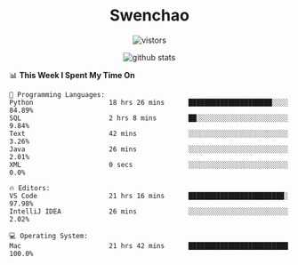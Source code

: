 <h1 align="center">Swenchao</h3>

<p align="center">
  <img src="https://visitor-badge.glitch.me/badge?page_id=Swenchao" alt="vistors" />
</p>

<p align="center">
  <img src="https://github-readme-stats.vercel.app/api?username=Swenchao&count_private=true&show_icons=true&theme=vue-dark&hide_title=true" alt="github stats" />
</p>

<!--START_SECTION:waka-->
📊 **This Week I Spent My Time On** 

```text
💬 Programming Languages: 
Python                   18 hrs 26 mins      █████████████████████░░░░   84.89% 
SQL                      2 hrs 8 mins        ██░░░░░░░░░░░░░░░░░░░░░░░   9.84% 
Text                     42 mins             ░░░░░░░░░░░░░░░░░░░░░░░░░   3.26% 
Java                     26 mins             ░░░░░░░░░░░░░░░░░░░░░░░░░   2.01% 
XML                      0 secs              ░░░░░░░░░░░░░░░░░░░░░░░░░   0.0%

🔥 Editors: 
VS Code                  21 hrs 16 mins      ████████████████████████░   97.98% 
IntelliJ IDEA            26 mins             ░░░░░░░░░░░░░░░░░░░░░░░░░   2.02%

💻 Operating System: 
Mac                      21 hrs 42 mins      █████████████████████████   100.0%

```


<!--END_SECTION:waka-->
